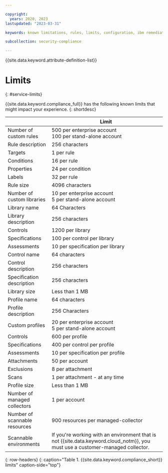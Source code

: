 ```yaml
---

copyright:
  years: 2020, 2023
lastupdated: "2023-03-31"

keywords: known limitations, rules, limits, configuration, ibm remediation, ssh key

subcollection: security-compliance

---
```


{{site.data.keyword.attribute-definition-list}}


# Limits
{: #service-limits}

{{site.data.keyword.compliance_full}} has the following known limits that might impact your experience.
{: shortdesc}


|  | Limit |
|----------------|-----------|
| Number of custom rules | 500 per enterprise account</br>100 per stand-alone account |
| Rule description | 256 characters |
| Targets | 1 per rule |
| Conditions | 16 per rule |
| Properties | 24 per condition |
| Labels | 32 per rule |
| Rule size | 4096 characters |
| Number of custom libraries | 10 per enterprise account</br>5 per stand-alone account |
| Library name | 64 Characters |
| Library description | 256 characters |
| Controls | 1200 per library |
| Specifications | 100 per control per library |
| Assessments | 10 per specification per library |
| Control name | 64 characters |
| Control description | 256 characters |
| Specification description | 256 characters |
| Library size | Less than 1 MB |
| Profile name | 64 characters |
| Profile description | 256 Characters |
| Custom profiles | 20 per enterprise account</br>5 per stand-alone account |
| Controls | 600 per profile |
| Specifications | 400 per control per profile |
| Assessments | 10 per specification per profile |
| Attachments | 50 per account |
| Exclusions | 8 per attachment |
| Scans | 1 per attachment - at any time |
| Profile size | Less than 1 MB |
| Number of managed collectors | 1 per account |
| Number of scannable resources | 900 resources per managed-collector |
| Scannable environments | If you're working with an environment that is not {{site.data.keyword.cloud_notm}}, you must use a customer-managed collector. |
{: row-headers}
{: caption="Table 1. {{site.data.keyword.compliance_short}} limits" caption-side="top"}

